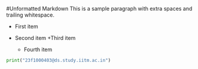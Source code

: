 #Unformatted Markdown
This is a sample paragraph with extra spaces and trailing whitespace.

- First item
- Second item
  +Third item

  - Fourth item

```py
print("23f1000403@ds.study.iitm.ac.in")

```

